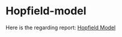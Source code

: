 # Hopfield-model
Here is the regarding report: [Hopfield Model](https://drive.google.com/file/d/1aGrO73rA9LuYf73XE5LrtZV3YRycjKT9/view?usp=sharing)
